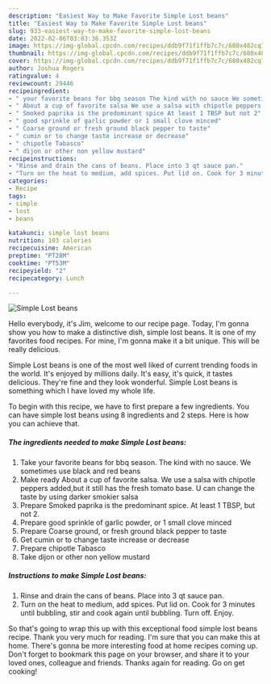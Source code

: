 ```yaml
---
description: "Easiest Way to Make Favorite Simple Lost beans"
title: "Easiest Way to Make Favorite Simple Lost beans"
slug: 933-easiest-way-to-make-favorite-simple-lost-beans
date: 2022-02-06T03:03:36.353Z
image: https://img-global.cpcdn.com/recipes/ddb9f71f1ffb7c7c/680x482cq70/simple-lost-beans-recipe-main-photo.jpg
thumbnail: https://img-global.cpcdn.com/recipes/ddb9f71f1ffb7c7c/680x482cq70/simple-lost-beans-recipe-main-photo.jpg
cover: https://img-global.cpcdn.com/recipes/ddb9f71f1ffb7c7c/680x482cq70/simple-lost-beans-recipe-main-photo.jpg
author: Joshua Rogers
ratingvalue: 4
reviewcount: 29446
recipeingredient:
- " your favorite beans for bbq season The kind with no sauce We sometimes use black and red beans"
- " About a cup of favorite salsa We use a salsa with chipotle peppers addedbut it still has the fresh tomato base U can change the taste by using darker smokier salsa"
- " Smoked paprika is the predominant spice At least 1 TBSP but not 2"
- " good sprinkle of garlic powder or 1 small clove minced"
- " Coarse ground or fresh ground black pepper to taste"
- " cumin or to change taste increase or decrease"
- " chipotle Tabasco"
- " dijon or other non yellow mustard"
recipeinstructions:
- "Rinse and drain the cans of beans. Place into 3 qt sauce pan."
- "Turn on the heat to medium, add spices. Put lid on. Cook for 3 minutes until bubbling, stir and cook again until bubbling. Turn off. Enjoy."
categories:
- Recipe
tags:
- simple
- lost
- beans

katakunci: simple lost beans 
nutrition: 103 calories
recipecuisine: American
preptime: "PT28M"
cooktime: "PT53M"
recipeyield: "2"
recipecategory: Lunch

---
```



![Simple Lost beans](https://img-global.cpcdn.com/recipes/ddb9f71f1ffb7c7c/680x482cq70/simple-lost-beans-recipe-main-photo.jpg)

Hello everybody, it's Jim, welcome to our recipe page. Today, I'm gonna show you how to make a distinctive dish, simple lost beans. It is one of my favorites food recipes. For mine, I'm gonna make it a bit unique. This will be really delicious.



Simple Lost beans is one of the most well liked of current trending foods in the world. It's enjoyed by millions daily. It's easy, it's quick, it tastes delicious. They're fine and they look wonderful. Simple Lost beans is something which I have loved my whole life.


To begin with this recipe, we have to first prepare a few ingredients. You can have simple lost beans using 8 ingredients and 2 steps. Here is how you can achieve that.

<!--inarticleads1-->

##### The ingredients needed to make Simple Lost beans:

1. Take  your favorite beans for bbq season. The kind with no sauce. We sometimes use black and red beans
1. Make ready  About a cup of favorite salsa. We use a salsa with chipotle peppers added,but it still has the fresh tomato base. U can change the taste by using darker smokier salsa
1. Prepare  Smoked paprika is the predominant spice. At least 1 TBSP, but not 2.
1. Prepare  good sprinkle of garlic powder, or 1 small clove minced
1. Prepare  Coarse ground, or fresh ground black pepper to taste
1. Get  cumin or to change taste increase or decrease
1. Prepare  chipotle Tabasco
1. Take  dijon or other non yellow mustard




<!--inarticleads2-->

##### Instructions to make Simple Lost beans:

1. Rinse and drain the cans of beans. Place into 3 qt sauce pan.
1. Turn on the heat to medium, add spices. Put lid on. Cook for 3 minutes until bubbling, stir and cook again until bubbling. Turn off. Enjoy.




So that's going to wrap this up with this exceptional food simple lost beans recipe. Thank you very much for reading. I'm sure that you can make this at home. There's gonna be more interesting food at home recipes coming up. Don't forget to bookmark this page on your browser, and share it to your loved ones, colleague and friends. Thanks again for reading. Go on get cooking!
